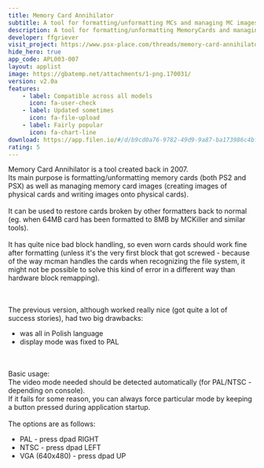 ```yaml
---
title: Memory Card Annihilator
subtitle: A tool for formatting/unformatting MCs and managing MC images for PS2/PSX
description: A tool for formatting/unformatting MemoryCards and managing Memory Card images for PS2/PSX
developer: ffgriever
visit_project: https://www.psx-place.com/threads/memory-card-annihilator-v2-0a-a-new-version-after-more-than-11-years.36277/
hide_hero: true
app_code: APL003-007
layout: applist
image: https://gbatemp.net/attachments/1-png.170031/
version: v2.0a
features:
    - label: Compatible across all models
      icon: fa-user-check
    - label: Updated sometimes
      icon: fa-file-upload
    - label: Fairly popular
      icon: fa-chart-line
download: https://app.filen.io/#/d/b9cd0a76-9782-49d9-9a87-ba173986c4bf#zyyDeMWSo4rGFssCab43rvJjjlBlmK9N
rating: 5
---
```


Memory Card Annihilator is a tool created back in 2007.  
Its main purpose is formatting/unformatting memory cards (both PS2 and PSX)
as well as managing memory card images (creating images of physical
cards and writing images onto physical cards). <br><br>
It can be used to restore cards broken by other formatters back to normal
(eg. when 64MB card has been formatted to 8MB by MCKiller and similar tools). <br><br>
It has quite nice bad block handling, so even worn cards should
work fine after formatting (unless it's the very first block that
got screwed - because of the way mcman handles the cards when
recognizing the file system, it might not be possible to solve this kind of error
in a different way than hardware block remapping). <br><br><br>

The previous version, although worked really nice (got quite
a lot of success stories), had two big drawbacks:  
- was all in Polish language  
- display mode was fixed to PAL  
<br><br>

Basic usage:  
The video mode needed should be detected automatically
(for PAL/NTSC - depending on console).  
If it fails for some reason, you can always force particular mode
by keeping a button pressed during application startup. <br><br>
The options are as follows:
- PAL - press dpad RIGHT
- NTSC - press dpad LEFT
- VGA (640x480) - press dpad UP
